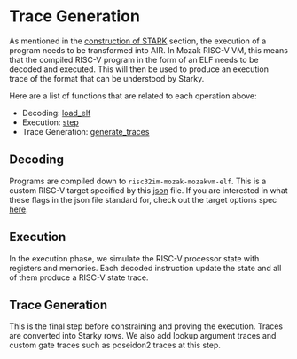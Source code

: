 # Trace Generation

As mentioned in the [construction of STARK] section, the execution of a program needs to be transformed into AIR. In Mozak RISC-V VM, this means that the compiled RISC-V program in the form of an ELF needs to be decoded and executed. This will then be used to produce an execution trace of the format that can be understood by Starky.

Here are a list of functions that are related to each operation above:

- Decoding: [load_elf]
- Execution: [step]
- Trace Generation: [generate_traces]

## Decoding
Programs are compiled down to `risc32im-mozak-mozakvm-elf`. This is a custom RISC-V target specified by this [json] file. If you are interested in what these flags in the json file standard for, check out the target options spec [here].

## Execution
In the execution phase, we simulate the RISC-V processor state with registers and memories. Each decoded instruction update the state and all of them produce a RISC-V state trace.

## Trace Generation
This is the final step before constraining and proving the execution. Traces are converted into Starky rows. We also add lookup argument traces and custom gate traces such as poseidon2 traces at this step.


[construction of STARK]: starky.md#construction
[load_elf]: https://github.com/0xmozak/mozak-vm/blob/main/runner/src/elf.rs#L136-L194
[step]: https://github.com/0xmozak/mozak-vm/blob/main/runner/src/vm.rs#L377-L405
[generate_traces]: https://github.com/0xmozak/mozak-vm/blob/main/circuits/src/generation/mod.rs#L73-L136
[json]: https://github.com/0xmozak/mozak-vm/blob/main/examples/.cargo/riscv32im-mozak-mozakvm-elf.json
[here]: https://docs.rust-embedded.org/embedonomicon/custom-target.html#fill-the-target-file